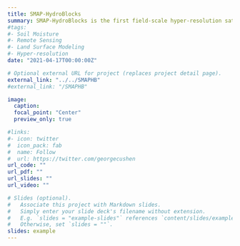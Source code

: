 ```yaml
---
title: SMAP-HydroBlocks
summary: SMAP-HydroBlocks is the first field-scale hyper-resolution satellite-based surface soil moisture dataset at 30-m resolution over the continental United States. Learn more about it [here](../../SMAPHB).
#tags:
#- Soil Moisture
#- Remote Sensing
#- Land Surface Modeling
#- Hyper-resolution
date: "2021-04-17T00:00:00Z"

# Optional external URL for project (replaces project detail page).
external_link: "../../SMAPHB"
#external_link: "/SMAPHB"

image:
  caption: 
  focal_point: "Center"
  preview_only: true

#links:
#- icon: twitter
#  icon_pack: fab
#  name: Follow
#  url: https://twitter.com/georgecushen
url_code: ""
url_pdf: ""
url_slides: ""
url_video: ""

# Slides (optional).
#   Associate this project with Markdown slides.
#   Simply enter your slide deck's filename without extension.
#   E.g. `slides = "example-slides"` references `content/slides/example-slides.md`.
#   Otherwise, set `slides = ""`.
slides: example
---
```




